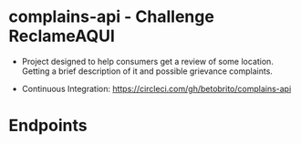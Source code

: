 # complains-api - Challenge ReclameAQUI

-   Project designed to help consumers get a review of some location. Getting a brief description of it and possible grievance complaints.

-   Continuous Integration: https://circleci.com/gh/betobrito/complains-api

# Endpoints

